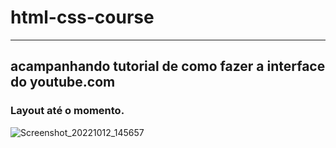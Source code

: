 # html-css-course
---
## acampanhando tutorial de como fazer a interface do youtube.com

### Layout até o momento.


![Screenshot_20221012_145657](https://user-images.githubusercontent.com/49838170/195458010-acd36546-b1d9-4db5-b5de-e5886c654018.png)


